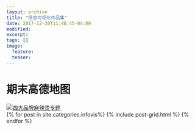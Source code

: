 ```yaml
---
layout: archive
title: "信息可视化作品集"
date: 2017-12-30T11:40:45-04:00
modified:
excerpt: 
tags: []
image: 
  feature: 
  teaser:
---
```


# 期末高德地图

<div class='tableauPlaceholder' id='viz1515316993661' style='position: relative'><noscript><a href='#'><img alt='四大品牌麻辣烫专题 ' src='https:&#47;&#47;public.tableau.com&#47;static&#47;images&#47;1_&#47;1_5340&#47;sheet0&#47;1_rss.png' style='border: none' /></a></noscript><object class='tableauViz'  style='display:none;'><param name='host_url' value='https%3A%2F%2Fpublic.tableau.com%2F' /> <param name='embed_code_version' value='3' /> <param name='site_root' value='' /><param name='name' value='1_5340&#47;sheet0' /><param name='tabs' value='no' /><param name='toolbar' value='yes' /><param name='static_image' value='https:&#47;&#47;public.tableau.com&#47;static&#47;images&#47;1_&#47;1_5340&#47;sheet0&#47;1.png' /> <param name='animate_transition' value='yes' /><param name='display_static_image' value='yes' /><param name='display_spinner' value='yes' /><param name='display_overlay' value='yes' /><param name='display_count' value='yes' /><param name='filter' value='publish=yes' /></object></div><script type='text/javascript'>var divElement = document.getElementById('viz1515316993661');var vizElement = divElement.getElementsByTagName('object')[0];vizElement.style.width='700px';vizElement.style.height='527px';var scriptElement = document.createElement('script');scriptElement.src = 'https://public.tableau.com/javascripts/api/viz_v1.js';vizElement.parentNode.insertBefore(scriptElement, vizElement);</script>


<div class="tiles">
{% for post in site.categories.infovis%}
  {% include post-grid.html %}
{% endfor %}
</div><!-- /.tiles 把所有categories 有 infovis 的列出来-->

